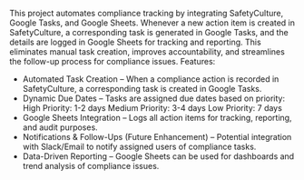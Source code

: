 This project automates compliance tracking by integrating SafetyCulture, Google Tasks, and Google Sheets. Whenever a new action item is created in SafetyCulture, a corresponding task is generated in Google Tasks, and the details are logged in Google Sheets for tracking and reporting. This eliminates manual task creation, improves accountability, and streamlines the follow-up process for compliance issues.
Features:
- Automated Task Creation – When a compliance action is recorded in SafetyCulture, a corresponding task is created in Google Tasks.
- Dynamic Due Dates – Tasks are assigned due dates based on priority:
  High Priority: 1-2 days
  Medium Priority: 3-4 days
  Low Priority: 7 days  
- Google Sheets Integration – Logs all action items for tracking, reporting, and audit purposes.
- Notifications & Follow-Ups (Future Enhancement) – Potential integration with Slack/Email to notify assigned users of compliance tasks.
- Data-Driven Reporting – Google Sheets can be used for dashboards and trend analysis of compliance issues.
